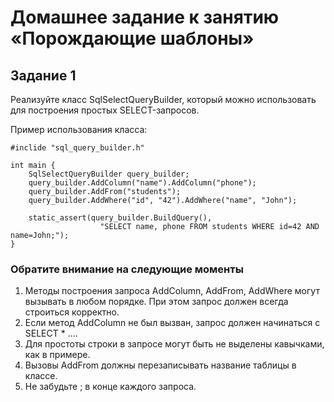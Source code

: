 # Домашнее задание к занятию «Порождающие шаблоны»
## Задание 1
Реализуйте класс SqlSelectQueryBuilder, который можно использовать для построения простых SELECT-запросов.

Пример использования класса:
~~~
#inclide "sql_query_builder.h"

int main {
    SqlSelectQueryBuilder query_builder;
    query_builder.AddColumn("name").AddColumn("phone");
    query_builder.AddFrom("students");
    query_builder.AddWhere("id", "42").AddWhere("name", "John");
    
    static_assert(query_builder.BuildQuery(), 
                    "SELECT name, phone FROM students WHERE id=42 AND name=John;");
}
~~~
### Обратите внимание на следующие моменты
1. Методы построения запроса AddColumn, AddFrom, AddWhere могут вызывать в любом порядке. При этом запрос должен всегда строиться корректно.
1. Если метод AddColumn не был вызван, запрос должен начинаться с SELECT * ....
1. Для простоты строки в запросе могут быть не выделены кавычками, как в примере.
1. Вызовы AddFrom должны перезаписывать название таблицы в классе.
1. Не забудьте ; в конце каждого запроса.
